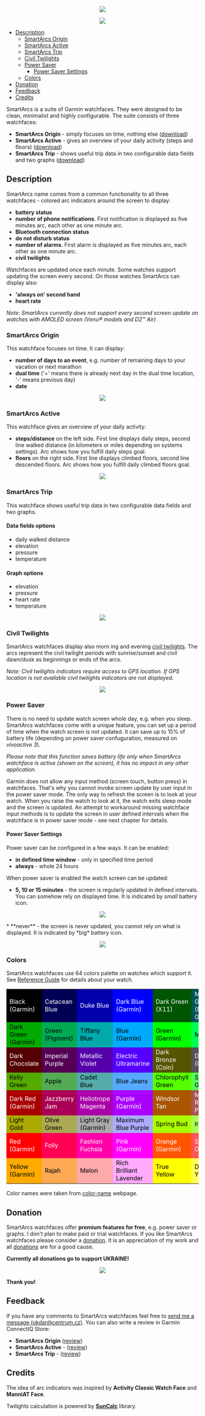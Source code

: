 <p align="center" width="100%">
    <img src="stand_with_ukraine.png">
</p>
<p align="center" width="100%">
    <img src="suite.png"> 
</p>

* [Description](#description)
  * [SmartArcs Origin](#smartarcs-origin)
  * [SmartArcs Active](#smartarcs-active)
  * [SmartArcs Trip](#smartarcs-trip)
  * [Civil Twilights](#civil-twilights)
  * [Power Saver](#power-saver)
    * [Power Saver Settings](#power-saver-settings)
  * [Colors](#colors)
* [Donation](#donation)
* [Feedback](#feedback)
* [Credits](#credits)

SmartArcs is a suite of Garmin watchfaces. They were designed to be clean, minimalist and highly configurable. The suite consists of three watchfaces:
* **SmartArcs Origin** - simply focuses on time, nothing else ([download](https://apps.garmin.com/en-US/apps/073e2cbc-f25e-44b9-ab59-4966fa5abbd6))
* **SmartArcs Active** - gives an overview of your daily activity (steps and floors) ([download](https://apps.garmin.com/en-US/apps/3f5e481a-5f9e-4764-b2d5-5e9b174e2a98))
* **SmartArcs Trip** - shows useful trip data in two configurable data fields and two graphs ([download](https://apps.garmin.com/en-US/apps/a1bfdf21-bde7-4d63-925f-a6a04cb84aff))

## Description
SmartArcs name comes from a common functionality to all three watchfaces - colored arc indicators around the screen to display:
* **battery status**
* **number of phone notifications**. First notification is displayed as five minutes arc, each other as one minute arc.
* **Bluetooth connection status**
* **do not disturb status**
* **number of alarms**. First alarm is displayed as five minutes arc, each other as one minute arc.
* **civil twilights**

Watchfaces are updated once each minute. Some watches support updating the screen every second. On those watches SmartArcs can display also:
* **'always on' second hand**
* **heart rate**

*Note: SmartArcs currently does not support every second screen update on watches with AMOLED screen (Venu® models and D2™ Air)*

### SmartArcs Origin
This watchface focuses on time. It can display:
* **number of days to an event**, e.g. number of remaining days to your vacation or next marathon
* **dual time** ('+' means there is already next day in the dual time location, '-' means previous day)
* **date**
<p align="center" width="100%">
    <img src="smartarcs_origin.png"> 
</p>

### SmartArcs Active
This watchface gives an overview of your daily activity:
* **steps/distance** on the left side. First line displays daily steps, second line walked distance (in kilometers or miles depending on systems settings). Arc shows how you fulfill daily steps goal.
* **floors** on the right side. First line displays climbed floors, second line descended floors. Arc shows how you fulfill daily climbed floors goal.
<p align="center" width="100%">
    <img src="smartarcs_active.png"> 
</p>

### SmartArcs Trip
This watchface shows useful trip data in two configurable data fields and two graphs.

#### Data fields options
* daily walked distance
* elevation
* pressure
* temperature

#### Graph options
* elevation
* pressure
* heart rate
* temperature
<p align="center" width="100%">
    <img src="smartarcs_trip.png"> 
</p>

### Civil Twilights
SmartArcs watchfaces display also morn
ing and evening [civil twilights](https://en.wikipedia.org/wiki/Twilight#Civil_twilight). The arcs represent the civil twilight periods with sunrise/sunset and civil dawn/dusk as beginnings or ends of the arcs.

*Note: Civil twilights indicators require access to GPS location. If GPS location is not available civil twilights indicators are not displayed.*

<p align="center" width="100%">
    <img src="sun.png"> 
</p>

### Power Saver
There is no need to update watch screen whole day, e.g. when you sleep. SmartArcs watchfaces come with a unique feature, you can set up a period of time when the watch screen is not updated. It can save up to 15% of battery life (depending on power saver confuguration, measured on *vívoactive 3*).

*Please note that this function saves battery life only when SmartArcs watchface is active (shown on the screen), it has no impact in any other application.*

Garmin does not allow any input method (screen touch, button press) in watchfaces. That's why you cannot invoke screen update by user input in the power saver mode. The only way to refresh the screen is to look at your watch. When you raise the watch to look at it, the watch exits sleep mode and the screen is updated. An attempt to workaround missing watchface input methods is to update the screen in user defined intervals when the watchface is in power saver mode - see next chapter for details.

#### Power Saver Settings
Power saver can be configured in a few ways. It can be enabled:
* **in defined time window** - only in specified time period
* **always** - whole 24 hours

When power saver is enabled the watch screen can be updated:
* **5, 10 or 15 minutes** - the screen is regularly updated in defined intervals. You can somehow rely on displayed time. It is indicated by *small* battery icon.
<p align="center" width="100%">
    <img src="power_saver_small.png"> 
</p>
* **never** - the screen is never updated, you cannot rely on what is displayed. It is indicated by *big* battery icon.
<p align="center" width="100%">
    <img src="power_saver_big.png"> 
</p>

### Colors
SmartArcs watchfaces use 64 colors palette on watches which support it. See [Reference Guide](https://developer.garmin.com/connect-iq/reference-guides/devices-reference) for details about your watch.

<table class="palette">
<tbody><tr>
 <td style="background-color: #000000; color:white">Black (Garmin)</td>
 <td style="background-color: #000055; color:white">Cetacean Blue</td>
 <td style="background-color: #0000aa; color:white">Duke Blue</td>
 <td style="background-color: #0000ff; color:white">Dark Blue (Garmin)</td>
 <td style="background-color: #005500; color:white">Dark Green (X11)</td>
 <td style="background-color: #005555; color:white">Midnight Green (Eagle Green)</td>
 <td style="background-color: #0055aa; color:white">Cobalt Blue</td>
 <td style="background-color: #0055ff; color:white">Blue (RYB)</td>
</tr><tr>
 <td style="background-color: #00aa00; color:black">Dark Green (Garmin)</td>
 <td style="background-color: #00aa55; color:black">Green (Pigment)</td>
 <td style="background-color: #00aaaa; color:black">Tiffany Blue</td>
 <td style="background-color: #00aaff; color:black">Blue (Garmin)</td>
 <td style="background-color: #00ff00; color:black">Green (Garmin)</td>
 <td style="background-color: #00ff55; color:black">Malachite</td>
 <td style="background-color: #00ffaa; color:black">Medium Spring Green</td>
 <td style="background-color: #00ffff; color:black">Aqua</td>
</tr><tr>
 <td style="background-color: #550000; color:white">Dark Chocolate</td>
 <td style="background-color: #550055; color:white">Imperial Purple</td>
 <td style="background-color: #5500aa; color:white">Metallic Violet</td>
 <td style="background-color: #5500ff; color:white">Electric Ultramarine</td>
 <td style="background-color: #555500; color:white">Dark Bronze (Coin)</td>
 <td style="background-color: #555555; color:white">Dark Gray (Garmin)</td>
 <td style="background-color: #5555aa; color:white">Liberty</td>
 <td style="background-color: #5555ff; color:white">Very Light Blue</td>
</tr><tr>
 <td style="background-color: #55aa00; color:black">Kelly Green</td>
 <td style="background-color: #55aa55; color:black">Apple</td>
 <td style="background-color: #55aaaa; color:black">Cadet Blue</td>
 <td style="background-color: #55aaff; color:black">Blue Jeans</td>
 <td style="background-color: #55ff00; color:black">Chlorophyll Green</td>
 <td style="background-color: #55ff55; color:black">Screamin' Green</td>
 <td style="background-color: #55ffaa; color:black">Medium Aquamarine</td>
 <td style="background-color: #55ffff; color:black">Electric Blue</td>
</tr><tr>
 <td style="background-color: #aa0000; color:white">Dark Red (Garmin)</td>
 <td style="background-color: #aa0055; color:white">Jazzberry Jam</td>
 <td style="background-color: #aa00aa; color:white">Heliotrope Magenta</td>
 <td style="background-color: #aa00ff; color:white">Purple (Garmin)</td>
 <td style="background-color: #aa5500; color:white">Windsor Tan</td>
 <td style="background-color: #aa5555; color:white">Middle Red Purple</td>
 <td style="background-color: #aa55aa; color:white">Purpureus</td>
 <td style="background-color: #aa55ff; color:white">Lavender Indigo</td>
</tr><tr>
 <td style="background-color: #aaaa00; color:black">Light Gold</td>
 <td style="background-color: #aaaa55; color:black">Olive Green</td>
 <td style="background-color: #aaaaaa; color:black">Light Gray (Garmin)</td>
 <td style="background-color: #aaaaff; color:black">Maximum Blue Purple</td>
 <td style="background-color: #aaff00; color:black">Spring Bud</td>
 <td style="background-color: #aaff55; color:black">Inchworm</td>
 <td style="background-color: #aaffaa; color:black">Menthol</td>
 <td style="background-color: #aaffff; color:black">Celeste</td>
</tr><tr>
 <td style="background-color: #ff0000; color:white">Red (Garmin)</td>
 <td style="background-color: #ff0055; color:white">Folly</td>
 <td style="background-color: #ff00aa; color:white">Fashion Fuchsia</td>
 <td style="background-color: #ff00ff; color:white">Pink (Garmin)</td>
 <td style="background-color: #ff5500; color:white">Orange (Garmin)</td>
 <td style="background-color: #ff5555; color:white">Sunset Orange</td>
 <td style="background-color: #ff55aa; color:white">Brilliant Rose</td>
 <td style="background-color: #ff55ff; color:white">Shocking Pink (Crayola)</td>
</tr><tr>
 <td style="background-color: #ffaa00; color:black">Yellow (Garmin)</td>
 <td style="background-color: #ffaa55; color:black">Rajah</td>
 <td style="background-color: #ffaaaa; color:black">Melon</td>
 <td style="background-color: #ffaaff; color:black">Rich Brilliant Lavender</td>
 <td style="background-color: #ffff00; color:black">True Yellow</td>
 <td style="background-color: #ffff55; color:black">Dodie Yellow</td>
 <td style="background-color: #ffffaa; color:black">Calamansi</td>
 <td style="background-color: #ffffff; color:black">White (Garmin)</td>
</tr>
</tbody></table>

Color names were taken from [color-name](https://www.color-name.com) webpage.

## Donation
SmartArcs watchfaces offer **premium features for free**, e.g. power saver or graphs. I don't plan to make paid or trial watchfaces. If you like SmartArcs watchfaces please consider a [donation](https://paypal.me/RadkoNajman). It is an appreciation of my work and all [donations](https://paypal.me/RadkoNajman) are for a good cause.

**Currently all donations go to support UKRAINE!**
<p align="center" width="100%">
    <img src="ukraine.png">
</p>

<!--I resend all [donations](https://paypal.me/RadkoNajman) to non-profit organizations, mainly:

<p align="center" width="100%">
    <a href="https://www.kiva.org/"><img src="/smartarcs/kiva_logo.png" alt="" /></a> <a href="https://sharethemeal.org/"><img src="/smartarcs/sharethemeal_logo.png" alt="" /></a> <a href="https://www.msf.org/"><img src="/smartarcs/msf_logo.png" alt="" /></a>
</p>
-->

**Thank you!**

## Feedback
If you have any comments to SmartArcs watchfaces feel free to [send me a message (okdar@centrum.cz)](mailto:okdar@centrum.cz). You can also write a review in Garmin ConnectIQ Store:
* **SmartArcs Origin** ([review](https://apps.garmin.com/en-US/apps/073e2cbc-f25e-44b9-ab59-4966fa5abbd6#reviews))
* **SmartArcs Active** - ([review](https://apps.garmin.com/en-US/apps/3f5e481a-5f9e-4764-b2d5-5e9b174e2a98#reviews))
* **SmartArcs Trip** - ([review](https://apps.garmin.com/en-US/apps/a1bfdf21-bde7-4d63-925f-a6a04cb84aff#reviews))


## Credits
The idea of arc indicators was inspired by **Activity Classic Watch Face** and **ManniAT Face**.

Twilights calculation is powered by **[SunCalc](https://github.com/haraldh/SunCalc)** library.
